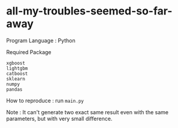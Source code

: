 # all-my-troubles-seemed-so-far-away

Program Language : Python

Required Package 

```
xgboost
lightgbm
catboost
sklearn
numpy
pandas
```

How to reproduce : run `main.py`

Note : It can't generate two exact same result even with the same parameters, but with very small difference.
